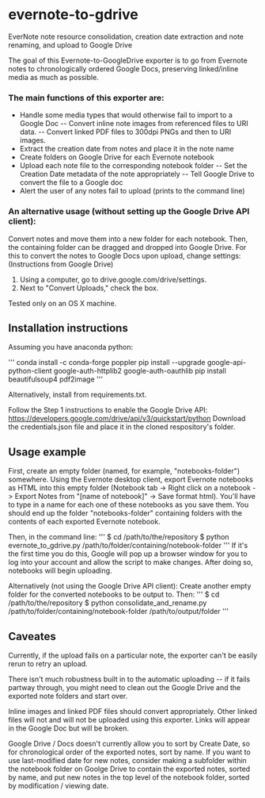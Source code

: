 # evernote-to-gdrive
EverNote note resource consolidation, creation date extraction and note renaming, and upload to Google Drive

The goal of this Evernote-to-GoogleDrive exporter is to go from Evernote notes to chronologically ordered Google Docs, preserving linked/inline media as much as possible.

### The main functions of this exporter are:

- Handle some media types that would otherwise fail to import to a Google Doc
    -- Convert inline note images from referenced files to URI data.
    -- Convert linked PDF files to 300dpi PNGs and then to URI images.
- Extract the creation date from notes and place it in the note name
- Create folders on Google Drive for each Evernote notebook
- Upload each note file to the corresponding notebook folder
    -- Set the Creation Date metadata of the note appropriately
    -- Tell Google Drive to convert the file to a Google doc
- Alert the user of any notes fail to upload (prints to the command line)

### An alternative usage (without setting up the Google Drive API client):
Convert notes and move them into a new folder for each notebook.
Then, the containing folder can be dragged and dropped into Google Drive.
For this to convert the notes to Google Docs upon upload, change settings:
(Instructions from Google Drive)
1. Using a computer, go to drive.google.com/drive/settings.
2. Next to "Convert Uploads," check the box.

Tested only on an OS X machine.

## Installation instructions

Assuming you have anaconda python:

'''
conda install -c conda-forge poppler
pip install --upgrade google-api-python-client google-auth-httplib2 google-auth-oauthlib
pip install beautifulsoup4 pdf2image
'''

Alternatively, install from requirements.txt.

Follow the Step 1 instructions to enable the Google Drive API:
https://developers.google.com/drive/api/v3/quickstart/python
Download the credentials.json file and place it in the cloned respository's folder.

## Usage example

First, create an empty folder (named, for example, "notebooks-folder") somewhere. Using the Evernote desktop client, export Evernote notebooks as HTML into this empty folder (Notebook tab -> Right click on a notebook -> Export Notes from "[name of notebook]" -> Save format html). You'll have to type in a name for each one of these notebooks as you save them. You should end up the folder "notebooks-folder" containing folders with the contents of each exported Evernote notebook.

Then, in the command line:
'''
$ cd /path/to/the/repository
$ python evernote_to_gdrive.py /path/to/folder/containing/notebook-folder
'''
If it's the first time you do this, Google will pop up a browser window for you to log into your account and allow the script to make changes. After doing so, notebooks will begin uploading.

Alternatively (not using the Google Drive API client):
Create another empty folder for the converted notebooks to be output to. Then:
'''
$ cd /path/to/the/repository
$ python consolidate_and_rename.py /path/to/folder/containing/notebook-folder /path/to/output/folder 
'''

## Caveates

Currently, if the upload fails on a particular note, the exporter can't be easily rerun to retry an upload.

There isn't much robustness built in to the automatic uploading -- if it fails partway through, you might need to clean out the Google Drive and the exported note folders and start over.

Inline images and linked PDF files should convert appropriately. Other linked files will not and will not be uploaded using this exporter. Links will appear in the Google Doc but will be broken.

Google Drive / Docs doesn't currently allow you to sort by Create Date, so for chronological order of the exported notes, sort by name. If you want to use last-modified date for new notes, consider making a subfolder within the notebook folder on Goolge Drive to contain the exported notes, sorted by name, and put new notes in the top level of the notebook folder, sorted by modification / viewing date.